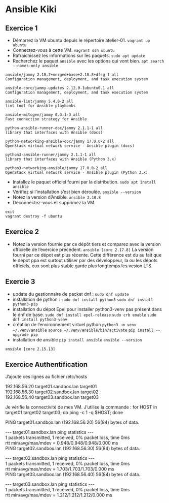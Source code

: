 # Ansible Kiki
## Exercice 1

 - Démarrez la VM ubuntu depuis le répertoire atelier-01.
 `vagrant up ubuntu`
-   Connectez-vous à cette VM.
`vagrant ssh ubuntu`
-   Rafraîchissez les informations sur les paquets.
`sudo apt update`
-   Recherchez le paquet `ansible` avec les options qui vont bien.
`apt search --names-only ansible`
```
ansible/jammy 2.10.7+merged+base+2.10.8+dfsg-1 all  
Configuration management, deployment, and task execution system  
  
ansible-core/jammy-updates 2.12.0-1ubuntu0.1 all  
Configuration management, deployment, and task execution system  
  
ansible-lint/jammy 5.4.0-2 all  
lint tool for Ansible playbooks  
  
ansible-mitogen/jammy 0.3.1-3 all  
Fast connection strategy for Ansible  
  
python-ansible-runner-doc/jammy 2.1.1-1 all  
library that interfaces with Ansible (docs)  
  
python-networking-ansible-doc/jammy 17.0.0-2 all  
OpenStack virtual network service - Ansible plugin (docs)  
  
python3-ansible-runner/jammy 2.1.1-1 all  
library that interfaces with Ansible (Python 3.x)  
  
python3-networking-ansible/jammy 17.0.0-2 all  
OpenStack virtual network service - Ansible plugin (Python 3.x)
```
-   Installez le paquet officiel fourni par la distribution.
`sudo apt install ansible`
-   Vérifiez si l’installation s’est bien déroulée.
`ansible --version`
-   Notez la version d’Ansible.
`ansible 2.10.8`
-   Déconnectez-vous et supprimez la VM.
```
exit
vagrant destroy -f ubuntu
```
## Exercice 2
- Notez la version fournie par ce dépôt tiers et comparez avec la version officielle de l’exercice précédent.
`ansible [core 2.17.8]`
La version fourni par ce dépot est plus récente. Cette  différence est du au fait que le dépot ppa est surtout utiliser par des développeur, la ou les dépots officiels, eux sont plus stable garde plus longtemps les vesion LTS.

## Exercie 3
- update du gestionnaire de packet dnf :
`sudo dnf update`
- installation de python :
`sudo dnf install python3`
`sudo dnf install python3-pip`
- installation du dépot Epel pour installer python3-venv pas présent dans le dnf de base.
`sudo dnf install epel-release`
`sudo crb enable`
`sudo dnf install python3-venv`
- création de l’environnement virtuel python 
`python3 -m venv ~/.venv/ansible`
`source ~/.venv/ansible/bin/activate`
`pip install --upgrade pip`
- installation de ansible
`pip install ansible`
`ansible --version`
```
ansible [core 2.15.13]
```

## Exercice Authentification
J’ajoute ces lignes au fichier /etc/hosts

192.168.56.20 target01.sandbox.lan target01  
192.168.56.30 target02.sandbox.lan target02  
192.168.56.40 target03.sandbox.lan target03

Je vérifie la connectivité de mes VM. J’utilise la commande : for HOST in target01 target02 target03; do ping -c 1 -q $HOST; done

PING target01.sandbox.lan (192.168.56.20) 56(84) bytes of data.  
  
--- target01.sandbox.lan ping statistics ---  
1 packets transmitted, 1 received, 0% packet loss, time 0ms  
rtt min/avg/max/mdev = 0.948/0.948/0.948/0.000 ms  
PING target02.sandbox.lan (192.168.56.30) 56(84) bytes of data.  
  
--- target02.sandbox.lan ping statistics ---  
1 packets transmitted, 1 received, 0% packet loss, time 0ms  
rtt min/avg/max/mdev = 1.703/1.703/1.703/0.000 ms  
PING target03.sandbox.lan (192.168.56.40) 56(84) bytes of data.  
  
--- target03.sandbox.lan ping statistics ---  
1 packets transmitted, 1 received, 0% packet loss, time 0ms  
rtt min/avg/max/mdev = 1.212/1.212/1.212/0.000 ms



